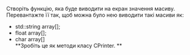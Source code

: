Створіть функцію, яка буде виводити на екран значення масиву. Перевантажте її так, щоб можна було нею виводити такі масиви як:  

- std::string array[];  
- float array[];  
- char array[]  
**Зробіть це як методи класу СPrinter. **
